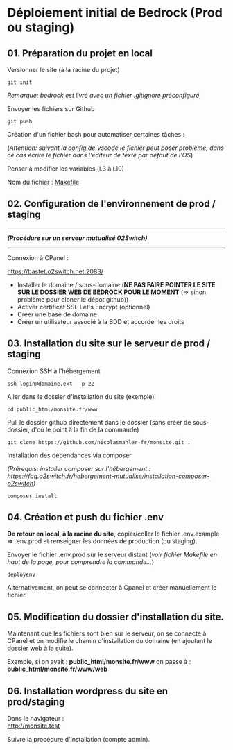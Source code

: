 # Déploiement initial de Bedrock (Prod ou staging)

## 01. Préparation du projet en local

Versionner le site (à la racine du projet)

    git init

*Remarque: bedrock est livré avec un fichier .gitignore préconfiguré*

Envoyer les fichiers sur Github

    git push

Création d'un fichier bash pour automatiser certaines tâches :

(*Attention: suivant la config de Vscode le fichier peut poser problème, dans ce cas écrire le fichier dans l'éditeur de texte par défaut de l'OS*)

Penser à modifier les variables (l.3 à l.10)  

Nom du fichier : [Makefile](Makefile)

## 02. Configuration de l'environnement de prod / staging

*****************
***__(Procédure sur un serveur mutualisé 02Switch)__***
*****************
Connexion à CPanel :

https://bastet.o2switch.net:2083/

* Installer le domaine / sous-domaine (**NE PAS FAIRE POINTER LE SITE SUR LE DOSSIER WEB DE BEDROCK POUR LE MOMENT** (=> sinon problème pour cloner le dépot github))
* Activer certificat SSL Let's Encrypt (optionnel)
* Créer une base de domaine
* Créer un utilisateur associé à la BDD et accorder les droits

## 03. Installation du site sur le serveur de prod / staging

Connexion SSH à l'hébergement

    ssh login@domaine.ext  -p 22

Aller dans le dossier d'installation du site (exemple):

    cd public_html/monsite.fr/www

Pull le dossier github directement dans le dossier (sans créer de sous-dossier, d'où le point à la fin de la commande)

    git clone https://github.com/nicolasmahler-fr/monsite.git .

Installation des dépendances via composer

*(Prérequis: installer composer sur l'hébergement : https://faq.o2switch.fr/hebergement-mutualise/installation-composer-o2switch)*

    composer install

## 04. Création et push du fichier .env

**De retour en local, à la racine du site**, copier/coller le fichier .env.example => .env.prod et renseigner les données de production (ou staging).

Envoyer le fichier .env.prod sur le serveur distant (*voir fichier Makefile en haut de la page, pour comprendre la commande...*)

    deployenv

Alternativement, on peut se connecter à Cpanel et créer manuellement le fichier.

## 05. Modification du dossier d'installation du site.

Maintenant que les fichiers sont bien sur le serveur, on se connecte à CPanel et on modifie le chemin d'installation du domaine (en ajoutant le dossier web à la suite).

Exemple, si on avait : **public_html/monsite.fr/www** on passe à : **public_html/monsite.fr/www/web**

## 06. Installation wordpress du site en prod/staging

Dans le navigateur :  
http://monsite.test

Suivre la procédure d'installation (compte admin).
